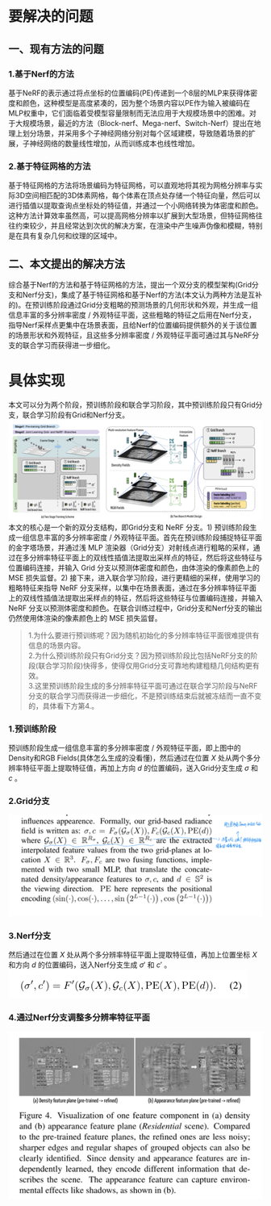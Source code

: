 # 要解决的问题
## 一、现有方法的问题
### 1.基于Nerf的方法
基于NeRF的表示通过将点坐标的位置编码(PE)传递到一个8层的MLP来获得体密度和颜色，这种模型是高度紧凑的，因为整个场景内容以PE作为输入被编码在MLP权重中，它们面临着受模型容量限制而无法应用于大规模场景中的困难。对于大规模场景，最近的方法（Block-nerf、Mega-nerf、Switch-Nerf）提出在地理上划分场景，并采用多个子神经网络分别对每个区域建模，导致随着场景的扩展，子神经网络的数量线性增加，从而训练成本也线性增加。
### 2.基于特征网格的方法
基于特征网格的方法将场景编码为特征网格，可以直观地将其视为网格分辨率与实际3D空间相匹配的3D体素网格，每个体素在顶点处存储一个特征向量，然后可以进行插值以提取查询点坐标处的特征值，并通过一个小网络转换为体密度和颜色。这种方法计算效率虽然高，可以提高网格分辨率以扩展到大型场景，但特征网格往往约束较少，并且经常达到次优的解决方案，在渲染中产生噪声伪像和模糊，特别是在具有复杂几何和纹理的区域中。
## 二、本文提出的解决方法
综合基于Nerf的方法和基于特征网格的方法，提出一个双分支的模型架构(Grid分支和Nerf分支)，集成了基于特征网格和基于Nerf的方法(本文认为两种方法是互补的)。在预训练阶段通过Grid分支粗略的预测场景的几何形状和外观，并生成一组信息丰富的多分辨率密度 / 外观特征平面，这些粗略的特征之后用在Nerf分支，指导Nerf采样点更集中在场景表面，且给Nerf的位置编码提供额外的关于该位置的场景形状和外观特征，且这些多分辨率密度 / 外观特征平面可通过其与NeRF分支的联合学习而获得进一步细化。

# 具体实现
本文可以分为两个阶段，预训练阶段和联合学习阶段，其中预训练阶段只有Grid分支，联合学习阶段有Grid和Nerf分支。  
![pipline](https://github.com/gjgjgjfff/Nerf_Learn/blob/main/img/GridNerf/pipline.png)  
本文的核心是一个新的双分支结构，即Grid分支和 NeRF 分支。1) 预训练阶段生成一组信息丰富的多分辨率密度 / 外观特征平面。首先在预训练阶段捕捉特征平面的金字塔场景，并通过浅 MLP 渲染器（Grid分支）对射线点进行粗略的采样，通过在多分辨率特征平面上的双线性插值法提取出采样点的特征，然后将这些特征与位置编码连接，并输入 Grid 分支以预测体密度和颜色，由体渲染的像素颜色上的 MSE 损失监督。2) 接下来，进入联合学习阶段，进行更精细的采样，使用学习的粗略特征来指导 NeRF 分支采样，以集中在场景表面，通过在多分辨率特征平面上的双线性插值法提取出采样点的特征，然后将这些特征与位置编码连接，并输入 NeRF 分支以预测体密度和颜色。在联合训练过程中，Grid分支和Nerf分支的输出仍然使用体渲染的像素颜色上的 MSE 损失监督。  
> 1.为什么要进行预训练呢？因为随机初始化的多分辨率特征平面很难提供有信息的场景内容。  
> 2.为什么预训练阶段只有Grid分支？因为预训练阶段比包括NeRF分支的阶段(联合学习阶段)快得多，使得仅用Grid分支可靠地构建粗糙几何结构更有效。  
> 3.这里预训练阶段生成的多分辨率特征平面可通过在联合学习阶段与NeRF分支的联合学习而获得进一步细化，不是预训练结束后就被冻结而一直不变的，具体看下方第4.。  
### 1.预训练阶段
预训练阶段生成一组信息丰富的多分辨率密度 / 外观特征平面，即上图中的Density和RGB Fields(具体怎么生成的没看懂)，然后通过在位置 $X$ 处从两个多分辨率特征平面上提取特征值，再加上方向 $d$ 的位置编码，送入Grid分支生成 $\sigma$  和 $c$ 。
### 2.Grid分支
![Grid-branch](https://github.com/gjgjgjfff/Nerf_Learn/blob/main/img/GridNerf/Grid-branch.jpg)  
### 3.Nerf分支
然后通过在位置 $X$ 处从两个多分辨率特征平面上提取特征值，再加上位置坐标 $X$ 和方向 $d$ 的位置编码，送入Nerf分支生成 $\sigma '$  和 $c'$ 。
![Nerf-branch](https://github.com/gjgjgjfff/Nerf_Learn/blob/main/img/GridNerf/Nerf-branch.png)  
### 4.通过Nerf分支调整多分辨率特征平面
![refine](https://github.com/gjgjgjfff/Nerf_Learn/blob/main/img/GridNerf/refine.png)  
